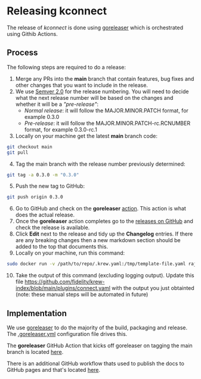 # Releasing kconnect

The release of *kconnect* is done using [goreleaser](https://goreleaser.com/) which is orchestrated using Githib Actions.

## Process

The following steps are required to do a release:

1. Merge any PRs into the **main** branch that contain features, bug fixes and other changes that you want to include in the release.
2. We use [Semver 2.0](https://semver.org/) for the release numbering. You will need to decide what the next release number will be based on the changes and whether it will be a *"pre-release"*:
    * *Normal release*: it will follow the MAJOR.MINOR.PATCH format, for example 0.3.0
    * *Pre-release*: it will follow the MAJOR.MINOR.PATCH-rc.RCNUMBER format, for example 0.3.0-rc.1
3. Locally on your machine get the latest **main** branch code:
```bash
git checkout main
git pull
```
4. Tag the main branch with the release number previously determined:
```bash
git tag -a 0.3.0 -m "0.3.0"
```
5. Push the new tag to GitHub:
```bash
git push origin 0.3.0
```
6. Go to GitHub and check on the **goreleaser** [action](https://github.com/fidelity/kconnect/actions?query=workflow%3Agoreleaser). This action is what does the actual release.
7. Once the **goreleaser** action completes go to the [releases on GitHub](https://github.com/fidelity/kconnect/releases) and check the release is available.
8. Click **Edit** next to the release and tidy up the **Changelog** entries. If there are any breaking changes then a new markdown section should be added to the top that documents this.
9. Locally on your machine, run this command:
```bash
sudo docker run -v /path/to/repo/.krew.yaml:/tmp/template-file.yaml rajatjindal/krew-release-bot:v0.0.38 krew-release-bot template --tag 0.3.0 --template-file /tmp/template-file.yaml
```
10. Take the output of this command (excluding logging output). Update this file https://github.com/fidelity/krew-index/blob/main/plugins/connect.yaml with the output you just obtainted (note: these manual steps will be automated in future)

## Implementation

We use [goreleaser](https://goreleaser.com/) to do the majority of the build, packaging and release. The [.goreleaser.yml](https://github.com/fidelity/kconnect/blob/main/.goreleaser.yml) configuration file drives this.

The **goreleaser** GitHub Action that kicks off goreleaser on tagging the main branch is located [here](https://github.com/fidelity/kconnect/blob/main/.github/workflows/release.yml).

There is an additional GitHub workflow thats used to publish the docs to GitHub pages and that's located [here](https://github.com/fidelity/kconnect/blob/main/.github/workflows/release-docs.yml).

